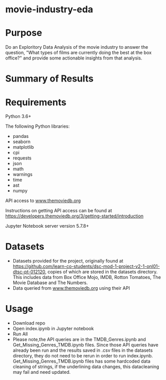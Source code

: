 # movie-industry-eda

# Purpose
Do an Exploritory Data Analysis of the movie industry to answer the question, "What types of films are currently doing the best at the box office?" and provide some actionable insights from that analysis.

# Summary of Results

# Requirements
Python 3.6+

The following Python libraries:
* pandas
* seaborn
* matplotlib
* cpi
* requests
* json
* math
* warnings
* time
* ast
* numpy

API access to www.themoviedb.org 

Instructions on getting API access can be found at https://developers.themoviedb.org/3/getting-started/introduction 

Jupyter Notebook server version 5.7.8+

# Datasets
* Datasets provided for the project, originally found at https://github.com/learn-co-students/dsc-mod-1-project-v2-1-onl01-dtsc-pt-012120, copies of which are stored in the datasets directory.  This includes data from Box Office Mojo, IMDB, Rotton Tomatoes, The Movie Database and The Numbers.
* Data queried from www.themoviedb.org using their API

# Usage
* Download repo
* Open index.ipynb in Jupyter notebook
* Run All
* Please note,the API queries are in the TMDB_Genres.ipynb and Get_Missing_Genres_TMDB.ipynb files.  Since those API queries have already been run and the results saved in .csv files in the datasets directory, they do not need to be rerun in order to run index.ipynb.  Get_Missing_Genres_TMDB.ipynb files has some hardcoded data cleaning of strings, if the underlining data changes, this datacleaning may fail and need updated.
